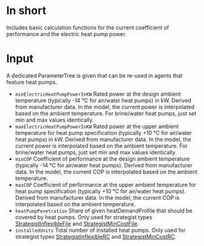 # In short

Includes basic calculation functions for the current coefficient of performance and the electric heat pump power.

# Input

A dedicated ParameterTree is given that can be re-used in agents that feature heat pumps.

* `minElectricHeatPumpPowerInKW` Rated power at the design ambient temperature (typically -14 °C for air/water heat
  pumps) in kW. Derived from manufacturer data. In the model, the current power is interpolated based on the ambient
  temperature. For brine/water heat pumps, just set min and max values identically.
* `maxElectricHeatPumpPowerInKW` Rated power at the upper ambient temperature for heat pump specification (typically +10
  °C for air/water heat pumps) in kW. Derived from manufacturer data. In the model, the current power is interpolated
  based on the ambient temperature. For brine/water heat pumps, just set min and max values identically.
* `minCOP` Coefficient of performance at the design ambient temperature (typically -14 °C for air/water heat pumps).
  Derived from manufacturer data. In the model, the current COP is interpolated based on the ambient temperature.
* `maxCOP` Coefficient of performance at the upper ambient temperature for heat pump specification (typically +10 °C for
  air/water heat pumps). Derived from manufacturer data. In the model, the current COP is interpolated based on the
  ambient temperature.
* `heatPumpPenetration` Share of given heatDemandProfile that should be covered by heat pumps. Only used for strategist
  types [StrategistInflexibleFile](./StrategistInflexibleFile(HeatPump).md)
  and [StrategistMinCostFile](./StrategistMinCostFile(HeatPump).md).
* `installedUnits` Total number of installed heat pumps. Only used for strategist
  types [StrategistInflexibleRC](./StrategistInflexibleRC(HeatPump).md)
  and [StrategistMinCostRC](./StrategistMinCostRC(HeatPump).md).
